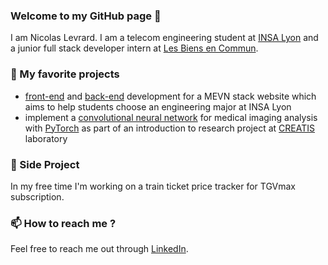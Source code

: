 ### Welcome to my GitHub page 👋
I am Nicolas Levrard. I am a telecom engineering student at [INSA Lyon](https://www.insa-lyon.fr) and a junior full stack developer intern at [Les Biens en Commun](https://lesbiensencommun.com/).

### 🔭 My favorite projects
- [front-end](https://github.com/NicolasLvrd/front) and [back-end](https://github.com/NicolasLvrd/back) development for a MEVN stack website which aims to help students choose an engineering major at INSA Lyon
- implement a [convolutional neural network](https://github.com/NicolasLvrd/Deep-Learning-CNN) for medical imaging analysis with [PyTorch](https://pytorch.org) as part of an introduction to research project at [CREATIS](https://www.creatis.insa-lyon.fr/site7/fr) laboratory

### 🌱 Side Project
In my free time I'm working on a train ticket price tracker for TGVmax subscription.

### 📫 How to reach me ?
Feel free to reach me out through [LinkedIn](https://www.linkedin.com/in/nicolas-levrard-6b65b51a9/).
